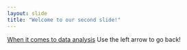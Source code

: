 ```yaml
---
layout: slide
title: "Welcome to our second slide!"
---
```

[When it comes to data analysis](https://i.imgur.com/QH1yEfZ.jpg)
Use the left arrow to go back!
